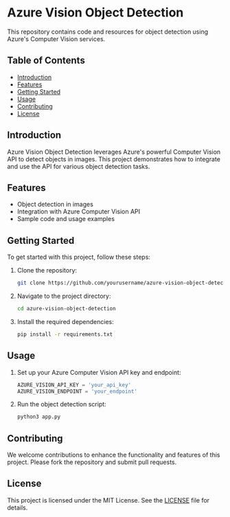 # Azure Vision Object Detection

This repository contains code and resources for object detection using Azure's Computer Vision services.

## Table of Contents
- [Introduction](#introduction)
- [Features](#features)
- [Getting Started](#getting-started)
- [Usage](#usage)
- [Contributing](#contributing)
- [License](#license)

## Introduction
Azure Vision Object Detection leverages Azure's powerful Computer Vision API to detect objects in images. This project demonstrates how to integrate and use the API for various object detection tasks.

## Features
- Object detection in images
- Integration with Azure Computer Vision API
- Sample code and usage examples

## Getting Started
To get started with this project, follow these steps:

1. Clone the repository:
    ```sh
    git clone https://github.com/yourusername/azure-vision-object-detection.git
    ```
2. Navigate to the project directory:
    ```sh
    cd azure-vision-object-detection
    ```
3. Install the required dependencies:
    ```sh
    pip install -r requirements.txt
    ```

## Usage
1. Set up your Azure Computer Vision API key and endpoint:
    ```python
    AZURE_VISION_API_KEY = 'your_api_key'
    AZURE_VISION_ENDPOINT = 'your_endpoint'
    ```
2. Run the object detection script:
    ```sh
    python3 app.py
    ```

## Contributing
We welcome contributions to enhance the functionality and features of this project. Please fork the repository and submit pull requests.

## License
This project is licensed under the MIT License. See the [LICENSE](LICENSE) file for details.
